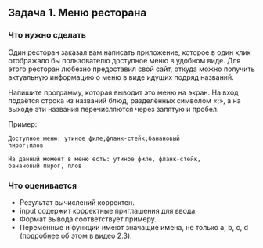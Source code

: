 ## Задача 1. Меню ресторана
### Что нужно сделать
Один ресторан заказал вам написать приложение, которое 
в один клик отображало бы пользователю доступное меню в 
удобном виде. Для этого ресторан любезно предоставил 
свой сайт, откуда можно получить актуальную информацию 
о меню в виде идущих подряд названий.

Напишите программу, которая выводит это меню на экран. 
На вход подаётся строка из названий блюд, разделённых 
символом «;», а на выходе эти названия перечисляются 
через запятую и пробел.

Пример:

```
Доступное меню: утиное филе;фланк-стейк;банановый 
пирог;плов

На данный момент в меню есть: утиное филе, фланк-стейк, 
банановый пирог, плов
```
### Что оценивается
- Результат вычислений корректен.
- input содержит корректные приглашения для ввода. 
- Формат вывода соответствует примеру.
- Переменные и функции имеют значащие имена, не только 
a, b, c, d (подробнее об этом в видео 2.3).

